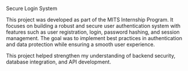 Secure Login System

This project was developed as part of the MITS Internship Program. 
It focuses on building a robust and secure user authentication system with features such as user registration, login, password hashing, and session management. 
The goal was to implement best practices in authentication and data protection while ensuring a smooth user experience. 

This project helped strengthen my understanding of backend security, database integration, and API development.
